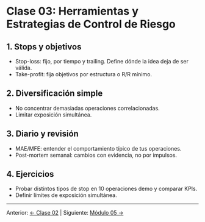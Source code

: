 # Clase 03: Herramientas y Estrategias de Control de Riesgo

## 1. Stops y objetivos
- Stop-loss: fijo, por tiempo y trailing. Define dónde la idea deja de ser válida.
- Take-profit: fija objetivos por estructura o R/R mínimo.

## 2. Diversificación simple
- No concentrar demasiadas operaciones correlacionadas.
- Limitar exposición simultánea.

## 3. Diario y revisión
- MAE/MFE: entender el comportamiento típico de tus operaciones.
- Post-mortem semanal: cambios con evidencia, no por impulsos.

## 4. Ejercicios
- Probar distintos tipos de stop en 10 operaciones demo y comparar KPIs.
- Definir límites de exposición simultánea.

---
Anterior: [← Clase 02](Clase_02_Tamano_de_Posicion_y_Formulas.md) | Siguiente: [Módulo 05 →](../05_Estrategias_de_Trading/README.md)
